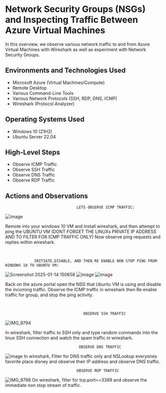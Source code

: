 

<h1>Network Security Groups (NSGs) and Inspecting Traffic Between Azure Virtual Machines</h1>
In this overview, we observe various network traffic to and from Azure Virtual Machines with Wireshark as well as experiment with Network Security Groups. <br />



<h2>Environments and Technologies Used</h2>

- Microsoft Azure (Virtual Machines/Compute)
- Remote Desktop
- Various Command-Line Tools
- Various Network Protocols (SSH, RDP, DNS, ICMP)
- Wireshark (Protocol Analyzer)

<h2>Operating Systems Used </h2>

- Windows 10 (21H2)
- Ubuntu Server 22.04

<h2>High-Level Steps</h2>

- Observe ICMP Traffic
- Observe SSH Traffic
- Observe DNS Traffic
- Observe RDP Traffic

<h2>Actions and Observations</h2>

                                
                                    LETS OBSERVE ICMP TRAFFIC:
![image](https://github.com/user-attachments/assets/068d3c13-2d6d-4753-a03d-b57c2c645d4c)





</p>
<p>
  Remote into your windows 10 VM and install wireshark, and then attempt to ping the UBUNTU VM (DONT FORGET THE LINUXs PRIVATE IP ADDRESS AND TO FILTER FOR ICMP TRAFFIC ONLY) Now observe ping requests and replies within wireshark.
</p>
<br />

<p>

                 INITIATE,DISABLE, AND THEN RE ENABLE NON STOP PING FROM WINDOWS 10 TO UBUNTU VM:
  ![Screenshot 2025-01-14 150658](https://github.com/user-attachments/assets/f7ccd6d1-9637-43c2-9bec-f5265e37bec8)
![image](https://github.com/user-attachments/assets/a4c86178-220a-4cfb-8e38-6f401d7c7889)
![image](https://github.com/user-attachments/assets/5c5dd7e6-ebf8-406a-b432-0d2f2db3b327)


  
</p>
<p>
Back on the azure portal open the NSG that Ubuntu VM is using and disable the incoming traffic. Observe the ICMP traffic in wireshark then Re enable traffic for group, and stop the ping activity.  
</p>
<br />

<p>

                                       OBSERVE SSH TRAFFIC
                                        
![IMG_9794](https://github.com/user-attachments/assets/ea72c396-f237-4cd2-8b25-2db204bfd3d8)

In wireshark, filter traffic to SSH only and type random commands into the linux SSH connection and watch the spam traffic in wireshark.



                                     OBSERVE DNS TRAFFIC
![image](https://github.com/user-attachments/assets/725b15e5-8dbd-4b3e-8394-d4fea5bd9b73)
In wireshark, Filter for DNS traffic only and NSLookup everyones favorite place disney and observe their IP address and observe DNS traffic.

                                    OBSERVE RDP TRAFFIC
![IMG_9798](https://github.com/user-attachments/assets/165cee2b-d928-42fc-b01d-03f67a169947)
On wireshark, filter for tcp.port==3389 and observe the immediate non stop stream of traffic.




                                    

